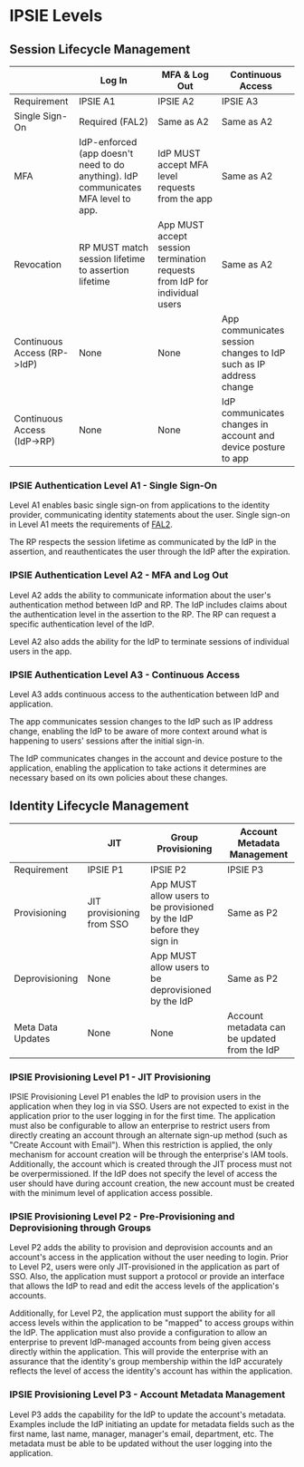 # IPSIE Levels

## Session Lifecycle Management

|                              | Log In                                            | MFA & Log Out                                                         | Continuous Access                                                 |
|------------------------------|---------------------------------------------------|-----------------------------------------------------------------------|-------------------------------------------------------------------|
| Requirement                  | IPSIE A1                                          | IPSIE A2                                                              | IPSIE A3                                                          |
| Single Sign-On               | Required (FAL2)                                   | Same as A2                                                            | Same as A2                                                        |
| MFA                          | IdP-enforced (app doesn't need to do anything). IdP communicates MFA level to app.     | IdP MUST accept MFA level requests from the app | Same as A2                                                        |
| Revocation                   | RP MUST match session lifetime to assertion lifetime | App MUST accept session termination requests from IdP for individual users            | Same as A2                                                        |
| Continuous Access (RP->IdP)  | None                                              | None                                                                  | App communicates session changes to IdP such as IP address change |
| Continuous Access (IdP->RP)  | None                                              | None                                                                  | IdP communicates changes in account and device posture to app     |

### IPSIE Authentication Level A1 - Single Sign-On

Level A1 enables basic single sign-on from applications to the identity provider, communicating identity statements about the user. Single sign-on in Level A1 meets the requirements of [FAL2](https://pages.nist.gov/800-63-4/sp800-63c/fal/).

The RP respects the session lifetime as communicated by the IdP in the assertion, and reauthenticates the user through the IdP after the expiration.


### IPSIE Authentication Level A2 - MFA and Log Out

Level A2 adds the ability to communicate information about the user's authentication method between IdP and RP. The IdP includes claims about the authentication level in the assertion to the RP. The RP can request a specific authentication level of the IdP.

Level A2 also adds the ability for the IdP to terminate sessions of individual users in the app.


### IPSIE Authentication Level A3 - Continuous Access

Level A3 adds continuous access to the authentication between IdP and application.

The app communicates session changes to the IdP such as IP address change, enabling the IdP to be aware of more context around what is happening to users' sessions after the initial sign-in.

The IdP communicates changes in the account and device posture to the application, enabling the application to take actions it determines are necessary based on its own policies about these changes.



## Identity Lifecycle Management

|                              | JIT                                               | Group Provisioning                                                      | Account Metadata Management                                          |
|------------------------------|---------------------------------------------------|-----------------------------------------------------------------------|-------------------------------------------------------|
| Requirement                  | IPSIE P1                                          | IPSIE P2                                                              | IPSIE P3                                              |
| Provisioning                 | JIT provisioning from SSO                         | App MUST allow users to be provisioned by the IdP before they sign in                          | Same as P2                                            |
| Deprovisioning               | None                                              | App MUST allow users to be deprovisioned by the IdP                                 | Same as P2                                            |
| Meta Data Updates                 | None                                              | None                                                                  | Account metadata can be updated from the IdP |



### IPSIE Provisioning Level P1 - JIT Provisioning

IPSIE Provisioning Level P1 enables the IdP to provision users in the application when they log in via SSO. Users are not expected to exist in the application prior to the user logging in for the first time. The application must also be configurable to allow an enterprise to restrict users from directly creating an account through an alternate sign-up method (such as "Create Account with Email"). When this restriction is applied, the only mechanism for account creation will be through the enterprise's IAM tools. Additionally, the account which is created through the JIT process must not be overpermissioned. If the IdP does not specify the level of access the user should have during account creation, the new account must be created with the minimum level of application access possible.


### IPSIE Provisioning Level P2 - Pre-Provisioning and Deprovisioning through Groups

Level P2 adds the ability to provision and deprovision accounts and an account's access in the application without the user needing to login. Prior to Level P2, users were only JIT-provisioned in the application as part of SSO. Also, the application must support a protocol or provide an interface that allows the IdP to read and edit the access levels of the application's accounts. 

Additionally, for Level P2, the application must support the ability for all access levels within the application to be "mapped" to access groups within the IdP. The application must also provide a configuration to allow an enterprise to prevent IdP-managed accounts from being given access directly within the application. This will provide the enterprise with an assurance that the identity's group membership within the IdP accurately reflects the level of access the identity's account has within the application.


### IPSIE Provisioning Level P3 - Account Metadata Management

Level P3 adds the capability for the IdP to update the account's metadata. Examples include the IdP initiating an update for metadata fields such as the first name, last name, manager, manager's email, department, etc. The metadata must be able to be updated without the user logging into the application.



